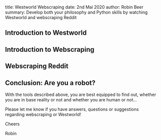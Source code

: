 title: Westworld Webscraping
date: 2nd Mai 2020
author: Robin Beer
summary: Develop both your philosophy and Python skills by watching Westworld and webscraping Reddit

## Introduction to Westworld


## Introduction to Webscraping

## Webscraping Reddit

## Conclusion: Are you a robot?

With the tools described above, you are best equipped to find out, whether you are in base reality or not and whether you are human or not...

Please let me know if you have answers, questions or suggestions regarding webscraping or Westworld!

Cheers

Robin
